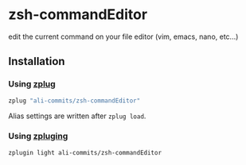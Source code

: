 # zsh-commandEditor
edit the current command on your file editor (vim, emacs, nano, etc...)

## Installation

### Using [zplug](https://github.com/b4b4r07/zplug)

```zsh
zplug "ali-commits/zsh-commandEditor"
```

Alias settings are written after `zplug load`.

### Using [zpluging](https://github.com/zdharma/zplugin)

```zsh
zplugin light ali-commits/zsh-commandEditor
```
